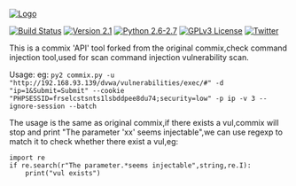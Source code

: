[![Logo](https://camo.githubusercontent.com/41258687d868cf76951a37f6be7961c4c862dfb3/687474703a2f2f692e696d6775722e636f6d2f6c4b6762336c712e706e67)](http://commixproject.com)

[![Build Status](https://api.travis-ci.org/commixproject/commix.svg?branch=master)](https://api.travis-ci.org/commixproject/commix) 
[![Version 2.1](https://img.shields.io/badge/Version-2.1-green.svg)](https://github.com/commixproject/commix/releases/tag/v2.1-20171003
)
[![Python 2.6-2.7](https://img.shields.io/badge/Python-2.6--2.7-yellow.svg)](http://www.python.org/download/)
[![GPLv3 License](https://img.shields.io/badge/License-GPLv3-red.svg)](https://github.com/commixproject/commix/blob/master/readme/COPYING)
[![Twitter](https://img.shields.io/badge/Twitter-@commixproject-blue.svg)](http://www.twitter.com/commixproject)


This is a commix 'API' tool forked from the original commix,check command injection tool,used for scan command injection vulnerability scan.

Usage:
    eg:
    `py2 commix.py -u "http://192.168.93.139/dvwa/vulnerabilities/exec/#" -d "ip=1&Submit=Submit" --cookie "PHPSESSID=frselcstsnts1lsbddpee8du74;security=low" -p ip -v 3 --ignore-session --batch`

The usage is the same as original commix,if there exists a vul,commix will stop and print "The parameter 'xx' seems injectable",we can use regexp to match it to check whether there exist a vul,eg:

```
import re
if re.search(r"The parameter.*seems injectable",string,re.I):
    print("vul exists")
```
